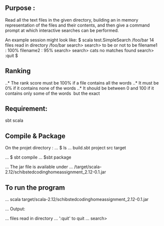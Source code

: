 ## Purpose :
Read all the text files in the given directory,
building an in memory representation of the files and their contents,
and then give a command prompt at which interactive searches can be performed.


An example session might look like:
$ scala test.SimpleSearch /foo/bar 14 files read in directory /foo/bar search>
search> to be or not to be filename1 : 100%
filename2 : 95% search>
search> cats
no matches found search> :quit
$


## Ranking
..* The rank score must be 100% if a file contains all the words
..* It must be 0% if it contains none of the words
..* It should be between 0 and 100 if it contains only some of the words ­ but the exact


## Requirement:
sbt
scala

	

## Compile & Package 
On the projet directory : 
... $ ls
... build.sbt	project		src		target	

... $ sbt compile
... $sbt package

... The jar file is available under 
... /target/scala-2.12/schibstedcodinghomeassignment_2.12-0.1.jar

## To run the program
... scala target/scala-2.12/schibstedcodinghomeassignment_2.12-0.1.jar <path to text file> 

... Output:

... files read in directory <path text file>
... ':quit' to quit
... search>
